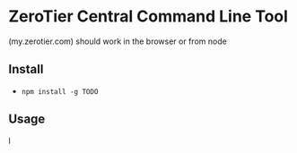 # ZeroTier Central Command Line Tool
(my.zerotier.com)
should work in the browser or from node

## Install
- `npm install -g TODO`

## Usage
 l

